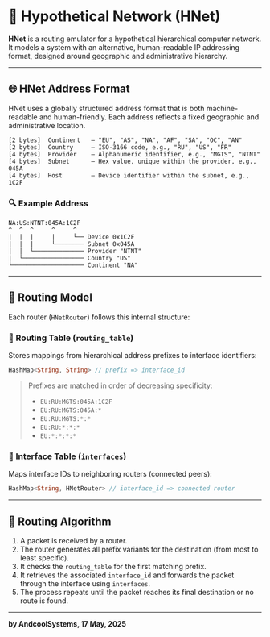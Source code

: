 # 📡 Hypothetical Network (HNet)

**HNet** is a routing emulator for a hypothetical hierarchical computer network. It models a system with an alternative, human-readable IP addressing format, designed around geographic and administrative hierarchy.

---

## 🌐 HNet Address Format

HNet uses a globally structured address format that is both machine-readable and human-friendly. Each address reflects a fixed geographic and administrative location.

```
[2 bytes]  Continent   — "EU", "AS", "NA", "AF", "SA", "OC", "AN"
[2 bytes]  Country     — ISO-3166 code, e.g., "RU", "US", "FR"
[4 bytes]  Provider    — Alphanumeric identifier, e.g., "MGTS", "NTNT"
[4 bytes]  Subnet      — Hex value, unique within the provider, e.g., 045A
[4 bytes]  Host        — Device identifier within the subnet, e.g., 1C2F
```

### 🔍 Example Address

```
NA:US:NTNT:045A:1C2F
^  ^  ^     ^     ^
|  |  |     |     └── Device 0x1C2F
|  |  |     └──────── Subnet 0x045A
|  |  └────────────── Provider "NTNT"
|  └───────────────── Country "US"
└──────────────────── Continent "NA"
```

---

## 🧭 Routing Model

Each router (`HNetRouter`) follows this internal structure:

### 📘 Routing Table (`routing_table`)

Stores mappings from hierarchical address prefixes to interface identifiers:

```rust
HashMap<String, String> // prefix => interface_id
```

> Prefixes are matched in order of decreasing specificity:
>
> * `EU:RU:MGTS:045A:1C2F`
> * `EU:RU:MGTS:045A:*`
> * `EU:RU:MGTS:*:*`
> * `EU:RU:*:*:*`
> * `EU:*:*:*:*`

### 🔌 Interface Table (`interfaces`)

Maps interface IDs to neighboring routers (connected peers):

```rust
HashMap<String, HNetRouter> // interface_id => connected router
```

---

## 🚚 Routing Algorithm

1. A packet is received by a router.
2. The router generates all prefix variants for the destination (from most to least specific).
3. It checks the `routing_table` for the first matching prefix.
4. It retrieves the associated `interface_id` and forwards the packet through the interface using `interfaces`.
5. The process repeats until the packet reaches its final destination or no route is found.

---

**by AndcoolSystems, 17 May, 2025**

